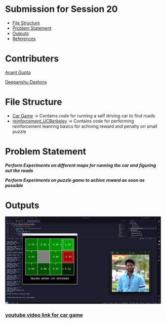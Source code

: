 # Submission for Session 20

- [File Structure](#File-Structure)
- [Problem Statement](#Problem-Statement)
- [Outputs](#Outputs)
- [References](#References)

# Contributers

[Anant Gupta](https://github.com/anantgupta129)

[Deepanshu Dashora](https://github.com/deepanshudashora/)

# File Structure

* [Car Game](https://github.com/deepanshudashora/ERAV1/blob/master/session24/car_game) -> Contains code for running a self driving car to find roads
* [reinforcement_UCBerkeley](https://github.com/deepanshudashora/ERAV1/blob/master/session24/reinforcement_UCBerkeley) -> Contains code for performing reinforcement leanring basics for achiving reward and penalty on small puzzle

# Problem Statement

***Perform Experiments on different maps for running the car and figuring out the roads***

***Perform Experiments on puzzle game to achive reward as soon as possible***

# Outputs

<p align="center">
    <img src="images/puzzle_output.png" alt="centered image" />
</p>


### [**youtube video link for car game**](https://www.youtube.com/watch?v=7BzXC0SX5B8)